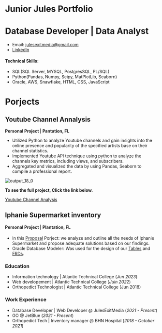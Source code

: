 # Junior Jules Portfolio
# Database Developer | Data Analyst
- Email: julesexitmedia@gmail.com
- [LinkedIn](linkedin.com/in/junior-jules-3055a2281)

#### Technical Skills: 
- SQL(SQL Server, MYSQL, PostgresSQL, PL/SQL)
- Python(Pandas, Numpy, Scipy, MatPlotLib, Seaborn)
- Oracle, AWS, Snawflake, HTML, CSS, JavaScript

# Porjects
## Youtube Channel Annalysis
**Personal Project | Pantation, FL**
- Utilized Python to analyze Youtube channels and gain insights into the online presence and popularity of the specified artists base on their channel statistics.
- Implemented Youtube API technique using python to analyze the channels key metrics,  including views, and subscribers.
- Aggregated and visualized the data by using Pandas, Seaborn to compile a professional report.
  
![output_18_0](https://github.com/JulesEnterprises/jules-portfolio/assets/149686001/66f45b15-e86e-4cb4-9d23-2dc10262098e)

**To see the full project, Click the link below.**

[Youtube Channel Analysis](https://github.com/JulesEnterprises/Youtube_Channel_Analysis/blob/main/youtube_demo%20(3).ipynb)


## Iphanie Supermarket inventory
#### Personal Project | Plantation, FL
- In this [Proposal](https://github.com/JulesEnterprises/jules-portfolio/blob/main/assets/_Iphanie%20Super%20Market%20Proposal.pdf) Porject: we analyze and outline all the needs of Iphanie Supermarket and propose adequate solutions based on our findings.
- Oracle Database Modeler: Was used for the design of our [Tables](https://github.com/JulesEnterprises/jules-portfolio/blob/main/assets/Table_update.png) and [ERDs](https://github.com/JulesEnterprises/jules-portfolio/blob/main/assets/ERD_update.png).

### Education
- Information technology | Atlantic Technical College (_Jun 2023_)
- Web developement | Atlantic Technical College (_Juin 2022_)
- Orthopedict Technologist | Atlantic Technical College (Jun 2018)

### Work Experience
- Database Developer | Web Developer @ JulesExitMedia (_2021 - Present_)
- GO @ JetBlue (_2021 - Present_) <br/>
- Orthopedict Tech | Inventory manager @ BHN Hospital (_2018 - October 2021_)

